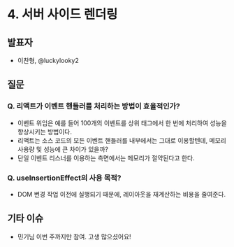 # 4. 서버 사이드 렌더링

## 발표자

- 이찬형, @luckylooky2

## 질문

### Q. 리액트가 이벤트 핸들러를 처리하는 방법이 효율적인가?

- 이벤트 위임은 예를 들어 100개의 이벤트를 상위 태그에서 한 번에 처리하여 성능을 향상시키는 방법이다.
- 리액트는 소스 코드의 모든 이벤트 핸들러를 내부에서는 그대로 이용할텐데, 메모리 사용량 및 성능에 큰 차이가 있을까?
- 단일 이벤트 리스너를 이용하는 측면에서는 메모리가 절약된다고 한다.

### Q. useInsertionEffect의 사용 목적?

- DOM 변경 작업 이전에 실행되기 때문에, 레이아웃을 재계산하는 비용을 줄여준다.

## 기타 이슈

- 민기님 이번 주까지만 참여. 고생 많으셨어요!
